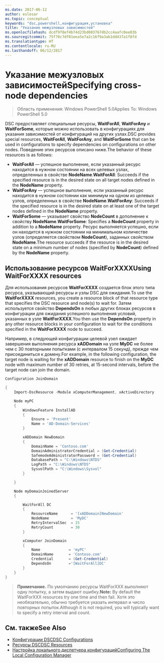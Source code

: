```yaml
---
ms.date: 2017-06-12
author: eslesar
ms.topic: conceptual
keywords: "dsc,powershell,конфигурация,установка"
title: "Указание межузловых зависимостей"
ms.openlocfilehash: dcdf9f8ef4b74d23bd083767db2cc4aafc0ee83b
ms.sourcegitcommit: 75f70c7df01eea5e7a2c16f9a3ab1dd437a1f8fd
ms.translationtype: HT
ms.contentlocale: ru-RU
ms.lasthandoff: 06/12/2017
---
```

# <a name="specifying-cross-node-dependencies"></a><span data-ttu-id="fa4ab-103">Указание межузловых зависимостей</span><span class="sxs-lookup"><span data-stu-id="fa4ab-103">Specifying cross-node dependencies</span></span>

> <span data-ttu-id="fa4ab-104">Область применения: Windows PowerShell 5.0</span><span class="sxs-lookup"><span data-stu-id="fa4ab-104">Applies To: Windows PowerShell 5.0</span></span>

<span data-ttu-id="fa4ab-105">DSC предоставляет специальные ресурсы, **WaitForAll**, **WaitForAny** и **WaitForSome**, которые можно использовать в конфигурациях для указания зависимостей от конфигураций на других узлах.</span><span class="sxs-lookup"><span data-stu-id="fa4ab-105">DSC provides special resources, **WaitForAll**, **WaitForAny**, and **WaitForSome** that can be used in configurations to specify dependencies on configurations on other nodes.</span></span> <span data-ttu-id="fa4ab-106">Поведение этих ресурсов описано ниже.</span><span class="sxs-lookup"><span data-stu-id="fa4ab-106">The behavior of these resources is as follows:</span></span>

* <span data-ttu-id="fa4ab-107">**WaitForAll** — успешное выполнение, если указанный ресурс находится в нужном состоянии на всех целевых узлах, определенных в свойстве **NodeName**.</span><span class="sxs-lookup"><span data-stu-id="fa4ab-107">**WaitForAll**: Succeeds if the specified resource is in the desired state on all target nodes defined in the **NodeName** property.</span></span>
* <span data-ttu-id="fa4ab-108">**WaitForAny** — успешное выполнение, если указанный ресурс находится в нужном состоянии как минимум на одном из целевых узлов, определенных в свойстве **NodeName**.</span><span class="sxs-lookup"><span data-stu-id="fa4ab-108">**WaitForAny**: Succeeds if the specified resource is in the desired state on at least one of the target nodes defined in the **NodeName** property.</span></span>
* <span data-ttu-id="fa4ab-109">**WaitForSome** — указывает свойство **NodeCount** в дополнение к свойству **NodeName**.</span><span class="sxs-lookup"><span data-stu-id="fa4ab-109">**WaitForSome**: Specifies a **NodeCount** property in addition to a **NodeName** property.</span></span> <span data-ttu-id="fa4ab-110">Ресурс выполняется успешно, если он находится в нужном состоянии на минимальном количестве узлов (определяется свойством **NodeCount**), заданных свойством **NodeName**.</span><span class="sxs-lookup"><span data-stu-id="fa4ab-110">The resource succeeds if the resource is in the desired state on a minimum number of nodes (specified by **NodeCount**) defined by the **NodeName** property.</span></span> 

## <a name="using-waitforxxxx-resources"></a><span data-ttu-id="fa4ab-111">Использование ресурсов WaitForXXXX</span><span class="sxs-lookup"><span data-stu-id="fa4ab-111">Using WaitForXXXX resources</span></span>

<span data-ttu-id="fa4ab-112">Для использования ресурсов **WaitForXXXX** создается блок этого типа ресурса, указывающий ресурсы и узлы DSC для ожидания.</span><span class="sxs-lookup"><span data-stu-id="fa4ab-112">To use the **WaitForXXXX** resources, you create a resource block of that resource type that specifies the DSC resource and node(s) to wait for.</span></span> <span data-ttu-id="fa4ab-113">Затем используется свойство **DependsOn** в любых других блоках ресурсов в конфигурации для ожидания успешного выполнения условий, указанных в узле **WaitForXXXX**.</span><span class="sxs-lookup"><span data-stu-id="fa4ab-113">You then use the **DependsOn** property in any other resource blocks in your configuration to wait for the conditions specified in the **WaitForXXXX** node to succeed.</span></span>

<span data-ttu-id="fa4ab-114">Например, в следующей конфигурации целевой узел ожидает завершения выполнения ресурса **xADDomain** на узле **MyDC** не более чем с 30 повторными попытками (с интервалом 15 секунд), прежде чем присоединиться к домену.</span><span class="sxs-lookup"><span data-stu-id="fa4ab-114">For example, in the following configuration, the target node is waiting for the **xADDomain** resource to finish on the **MyDC** node with maximum number of 30 retries, at 15-second intervals, before the target node can join the domain.</span></span>

```powershell
Configuration JoinDomain

{
    Import-DscResource -Module xComputerManagement, xActiveDirectory

    Node myPC
    {
        WindowsFeature InstallAD
        {
            Ensure = 'Present' 
            Name = 'AD-Domain-Services' 
        }

        xADDomain NewDomain 
        { 
            DomainName = 'Contoso.com'            
            DomainAdministratorCredential = (Get-Credential)
            SafemodeAdministratorPassword = (Get-Credential)
            DatabasePath = "C:\Windows\NTDS"
            LogPath = "C:\Windows\NTDS"
            SysvolPath = "C:\Windows\Sysvol"
        }

    }

    Node myDomainJoinedServer
    {

        WaitForAll DC
        {
            ResourceName      = '[xADDomain]NewDomain'
            NodeName          = 'MyDC'
            RetryIntervalSec  = 15
            RetryCount        = 30
        }

        xComputer JoinDomain
        {
            Name             = 'myPC'
            DomainName       = 'Contoso.com'
            Credential       = (Get-Credential)
            DependsOn        ='[WaitForAll]DC'
        }
    }
}
```

><span data-ttu-id="fa4ab-115">**Примечание.** По умолчанию ресурсы WaitForXXX выполняют одну попытку, а затем выдают ошибку.</span><span class="sxs-lookup"><span data-stu-id="fa4ab-115">**Note:** By default the WaitForXXX resources try one time and then fail.</span></span> <span data-ttu-id="fa4ab-116">Хотя это необязательно, обычно требуется указать интервал и число повторных попыток.</span><span class="sxs-lookup"><span data-stu-id="fa4ab-116">Although it is not required, you will typically want to specify a retry interval and count.</span></span>

## <a name="see-also"></a><span data-ttu-id="fa4ab-117">См. также</span><span class="sxs-lookup"><span data-stu-id="fa4ab-117">See Also</span></span>
* [<span data-ttu-id="fa4ab-118">Конфигурации DSC</span><span class="sxs-lookup"><span data-stu-id="fa4ab-118">DSC Configurations</span></span>](configurations.md)
* [<span data-ttu-id="fa4ab-119">Ресурсы DSC</span><span class="sxs-lookup"><span data-stu-id="fa4ab-119">DSC Resources</span></span>](resources.md)
* [<span data-ttu-id="fa4ab-120">Настройка локального диспетчера конфигураций</span><span class="sxs-lookup"><span data-stu-id="fa4ab-120">Configuring The Local Configuration Manager</span></span>](metaConfig.md)

